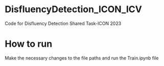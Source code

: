 # DisfluencyDetection_ICON_ICV
Code for Disfluency Detection Shared Task-ICON 2023

# How to run
Make the necessary changes to the file paths and run the Train.ipynb file
